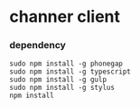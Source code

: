 # channer client

### dependency
```
sudo npm install -g phonegap
sudo npm install -g typescript
sudo npm install -g gulp
sudo npm install -g stylus
npm install
```
